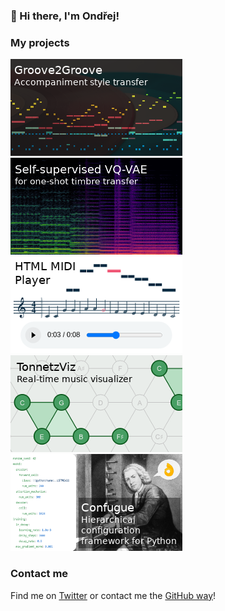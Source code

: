### 👋 Hi there, I'm Ondřej!

### My projects

[![Groove2Groove](img/groove2groove.png)](https://github.com/cifkao/groove2groove) [![Self-supervised VQ-VAE](img/ss-vq-vae.png)](https://github.com/cifkao/ss-vq-vae) [![HTML MIDI Player](img/html-midi-player.png)](https://github.com/cifkao/html-midi-player) [![TonnetzViz](img/tonnetz-viz.png)](https://github.com/cifkao/tonnetz-viz) [![Confugue](img/confugue.png)](https://github.com/cifkao/confugue)

<!--
**cifkao/cifkao** is a ✨ _special_ ✨ repository because its `README.md` (this file) appears on your GitHub profile.

Here are some ideas to get you started:

- 🔭 I’m currently working on ...
- 🌱 I’m currently learning ...
- 👯 I’m looking to collaborate on ...
- 🤔 I’m looking for help with ...
- 💬 Ask me about ...
- 📫 How to reach me: ...
- 😄 Pronouns: ...
- ⚡ Fun fact: ...

![Ondrej's github stats](https://github-readme-stats.vercel.app/api?username=cifkao&show_icons=true)

-->

### Contact me

Find me on [Twitter](https://twitter.com/cifkao) or contact me the [GitHub way](https://github.com/cifkao/cifkao/discussions)!
